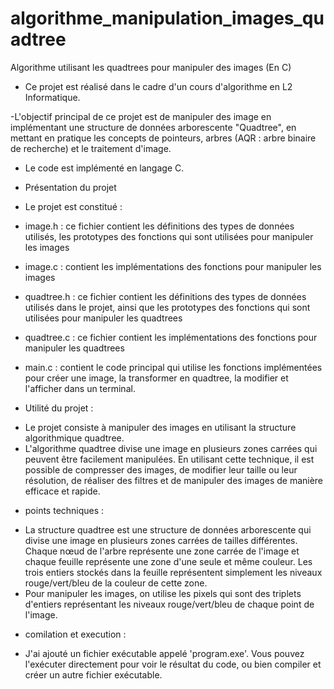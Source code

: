 # algorithme_manipulation_images_quadtree
Algorithme utilisant les quadtrees pour manipuler des images (En C)

- Ce projet est réalisé dans le cadre d'un cours d'algorithme en L2 Informatique.

-L'objectif principal de ce projet est de manipuler des image en implémentant une structure de données arborescente "Quadtree",
en mettant en pratique les concepts de pointeurs, arbres (AQR : arbre binaire de recherche) et le traitement d'image.

- Le code est implémenté en langage C.

* Présentation du projet
- Le projet est constitué :

- image.h : ce fichier contient les définitions des types de données utilisés, les prototypes des fonctions qui sont utilisées pour manipuler les images
- image.c : contient les implémentations des fonctions pour manipuler les images
- quadtree.h : ce fichier contient les définitions des types de données utilisés dans le projet, ainsi que les prototypes 
des fonctions qui sont utilisées pour manipuler les quadtrees
- quadtree.c : ce fichier contient les implémentations des fonctions pour manipuler les quadtrees
- main.c : contient le code principal qui utilise les fonctions implémentées pour créer une image, 
la transformer en quadtree, la modifier et l'afficher dans un terminal.

* Utilité du projet :
- Le projet consiste à manipuler des images en utilisant la structure algorithmique quadtree. 
- L'algorithme quadtree divise une image en plusieurs zones carrées qui peuvent être facilement manipulées. 
En utilisant cette technique, il est possible de compresser des images,
de modifier leur taille ou leur résolution, de réaliser des filtres et de manipuler des images de manière efficace et rapide.

* points techniques :
- La structure quadtree est une structure de données arborescente qui divise une image en plusieurs zones 
carrées de tailles différentes. Chaque nœud de l'arbre représente une zone carrée de l'image et chaque feuille 
représente une zone d'une seule et même couleur. Les trois entiers stockés dans la feuille représentent simplement 
les niveaux rouge/vert/bleu de la couleur de cette zone.
- Pour manipuler les images, on utilise les pixels qui sont des triplets d'entiers représentant les niveaux rouge/vert/bleu de chaque point de l'image.

* comilation et execution : 
- J'ai ajouté un fichier exécutable appelé 'program.exe'. 
Vous pouvez l'exécuter directement pour voir le résultat du code, ou bien compiler et créer un autre fichier exécutable.
